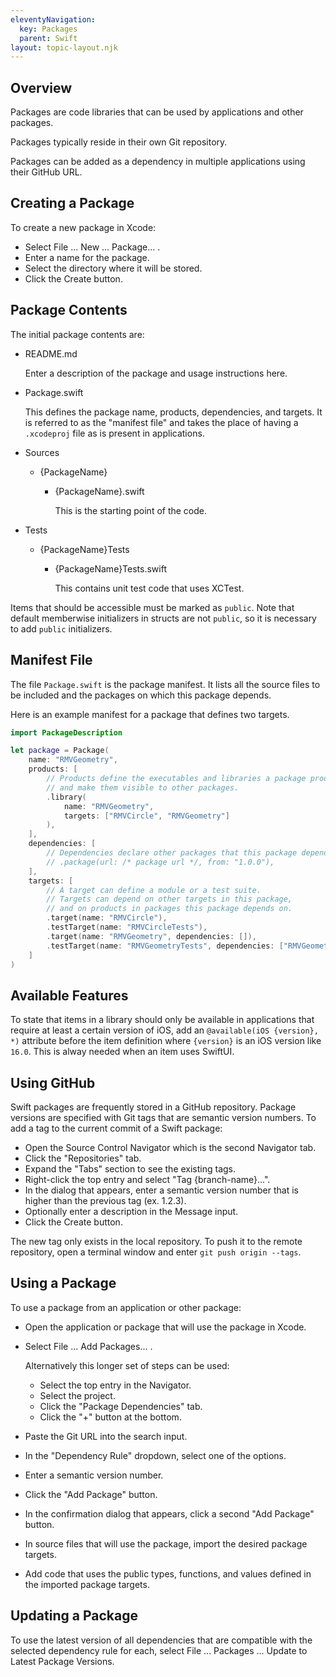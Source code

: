 ```yaml
---
eleventyNavigation:
  key: Packages
  parent: Swift
layout: topic-layout.njk
---
```


## Overview

Packages are code libraries that can be used by applications and other packages.

Packages typically reside in their own Git repository.

Packages can be added as a dependency in multiple applications
using their GitHub URL.

## Creating a Package

To create a new package in Xcode:

- Select File ... New ... Package... .
- Enter a name for the package.
- Select the directory where it will be stored.
- Click the Create button.

## Package Contents

The initial package contents are:

- README.md

  Enter a description of the package and usage instructions here.

- Package.swift

  This defines the package name, products, dependencies, and targets.
  It is referred to as the "manifest file" and takes the place of
  having a `.xcodeproj` file as is present in applications.

- Sources

  - {PackageName}

    - {PackageName}.swift

      This is the starting point of the code.

- Tests

  - {PackageName}Tests

    - {PackageName}Tests.swift

      This contains unit test code that uses XCTest.

Items that should be accessible must be marked as `public`.
Note that default memberwise initializers in structs
are not `public`, so it is necessary to add `public` initializers.

## Manifest File

The file `Package.swift` is the package manifest.
It lists all the source files to be included
and the packages on which this package depends.

Here is an example manifest for a package that defines two targets.

```swift
import PackageDescription

let package = Package(
    name: "RMVGeometry",
    products: [
        // Products define the executables and libraries a package produces,
        // and make them visible to other packages.
        .library(
            name: "RMVGeometry",
            targets: ["RMVCircle", "RMVGeometry"]
        ),
    ],
    dependencies: [
        // Dependencies declare other packages that this package depends on.
        // .package(url: /* package url */, from: "1.0.0"),
    ],
    targets: [
        // A target can define a module or a test suite.
        // Targets can depend on other targets in this package,
        // and on products in packages this package depends on.
        .target(name: "RMVCircle"),
        .testTarget(name: "RMVCircleTests"),
        .target(name: "RMVGeometry", dependencies: []),
        .testTarget(name: "RMVGeometryTests", dependencies: ["RMVGeometry"])
    ]
)
```

## Available Features

To state that items in a library should only be available
in applications that require at least a certain version of iOS,
add an `@available(iOS {version}, *)` attribute before the item definition
where `{version}` is an iOS version like `16.0`.
This is alway needed when an item uses SwiftUI.

## Using GitHub

Swift packages are frequently stored in a GitHub repository.
Package versions are specified with Git tags that are semantic version numbers.
To add a tag to the current commit of a Swift package:

- Open the Source Control Navigator which is the second Navigator tab.
- Click the "Repositories" tab.
- Expand the "Tabs" section to see the existing tags.
- Right-click the top entry and select "Tag {branch-name}...".
- In the dialog that appears, enter a semantic version number
  that is higher than the previous tag (ex. 1.2.3).
- Optionally enter a description in the Message input.
- Click the Create button.

The new tag only exists in the local repository.
To push it to the remote repository,
open a terminal window and enter `git push origin --tags`.

## Using a Package

To use a package from an application or other package:

- Open the application or package that will use the package in Xcode.

- Select File ... Add Packages... .

  Alternatively this longer set of steps can be used:

  - Select the top entry in the Navigator.
  - Select the project.
  - Click the "Package Dependencies" tab.
  - Click the "+" button at the bottom.

- Paste the Git URL into the search input.
- In the "Dependency Rule" dropdown, select one of the options.
- Enter a semantic version number.
- Click the "Add Package" button.
- In the confirmation dialog that appears,
  click a second "Add Package" button.
- In source files that will use the package,
  import the desired package targets.
- Add code that uses the public types, functions, and values
  defined in the imported package targets.

## Updating a Package

To use the latest version of all dependencies that are
compatible with the selected dependency rule for each,
select File ... Packages ... Update to Latest Package Versions.
